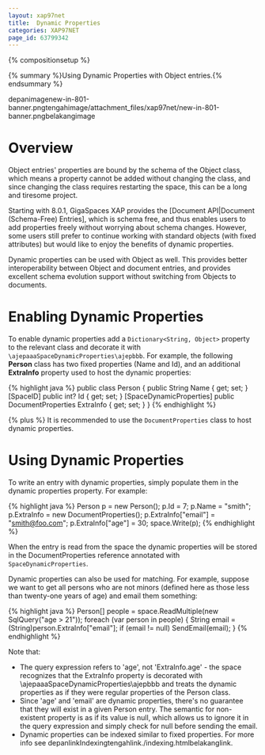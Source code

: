 ```yaml
---
layout: xap97net
title:  Dynamic Properties
categories: XAP97NET
page_id: 63799342
---
```


{% compositionsetup %}

{% summary %}Using Dynamic Properties with Object entries.{% endsummary %}


depanimagenew-in-801-banner.pngtengahimage/attachment_files/xap97net/new-in-801-banner.pngbelakangimage

# Overview

Object entries' properties are bound by the schema of the Object class, which means a property cannot be added without changing the class, and since changing the class requires restarting the space, this can be a long and tiresome project.

Starting with 8.0.1, GigaSpaces XAP provides the [Document API|Document (Schema-Free) Entries], which is schema free, and thus enables users to add properties freely without worrying about schema changes. However, some users still prefer to continue working with standard objects (with fixed attributes) but would like to enjoy the benefits of dynamic properties.

Dynamic properties can be used with Object as well. This provides better interoperability between Object and document entries, and provides excellent schema evolution support without switching from Objects to documents.

# Enabling Dynamic Properties

To enable dynamic properties add a `Dictionary<String, Object>` property to the relevant class and decorate it with `\ajepaaaSpaceDynamicProperties\ajepbbb`. For example, the following **Person** class has two fixed properties (Name and Id), and an additional **ExtraInfo** property used to host the dynamic properties:


{% highlight java %}
public class Person
{
    public String Name { get; set; }
    [SpaceID]
    public int? Id { get; set; }
    [SpaceDynamicProperties]
    public DocumentProperties ExtraInfo { get; set; }
}
{% endhighlight %}


{% plus %} It is recommended to use the `DocumentProperties` class to host dynamic properties.

# Using Dynamic Properties

To write an entry with dynamic properties, simply populate them in the dynamic properties property. For example:


{% highlight java %}
Person p = new Person();
p.Id = 7;
p.Name = "smith";
p.ExtraInfo = new DocumentProperties();
p.ExtraInfo["email"] = "smith@foo.com";
p.ExtraInfo["age"] = 30;
space.Write(p);
{% endhighlight %}


When the entry is read from the space the dynamic properties will be stored in the DocumentProperties reference annotated with `SpaceDynamicProperties`.

Dynamic properties can also be used for matching. For example, suppose we want to get all persons who are not minors (defined here as those less than twenty-one years of age) and email them something:


{% highlight java %}
Person[] people = space.ReadMultiple<Person>(new SqlQuery<Person>("age > 21"));
foreach (var person in people)
{
    String email = (String)person.ExtraInfo["email"];
    if (email != null)
        SendEmail(email);
}
{% endhighlight %}


Note that:
- The query expression refers to 'age', not 'ExtraInfo.age' - the space recognizes that the ExtraInfo property is decorated with \ajepaaaSpaceDynamicProperties\ajepbbb and treats the dynamic properties as if they were regular properties of the Person class.
- Since 'age' and 'email' are dynamic properties, there's no guarantee that they will exist in a given Person entry. The semantic for non-existent property is as if its value is null, which allows us to ignore it in the query expression and simply check for null before sending the email.
- Dynamic properties can be indexed similar to fixed properties. For more info see depanlinkIndexingtengahlink./indexing.htmlbelakanglink.
